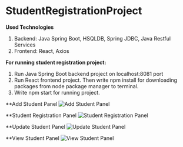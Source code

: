 # StudentRegistrationProject

**Used Technologies**
1) Backend: Java Spring Boot, HSQLDB, Spring JDBC, Java Restful Services
2) Frontend: React, Axios

**For running student registration project:**
1) Run Java Spring Boot backend project on localhost:8081 port
2) Run React frontend project. Then write npm install for downloading packages from node package manager to terminal.
3) Write npm start for running project.


**Add Student Panel
![Add Student Panel](https://user-images.githubusercontent.com/79416722/126227040-c9f961f6-2ad0-4dac-b0d6-98d3f498085c.PNG)

**Student Registration Panel
![Student Registration Panel](https://user-images.githubusercontent.com/79416722/126227151-800c4a43-07b5-4c3c-a604-cacdf852cc1d.PNG)

**Update Student Panel
![Update Student Panel](https://user-images.githubusercontent.com/79416722/126227187-50ebf41e-8096-42f0-9239-1cfefdf27dac.PNG)

**View Student Panel
![View Student Panel](https://user-images.githubusercontent.com/79416722/126227236-63353c36-2fbd-441f-87d1-699deb15ef73.PNG)
